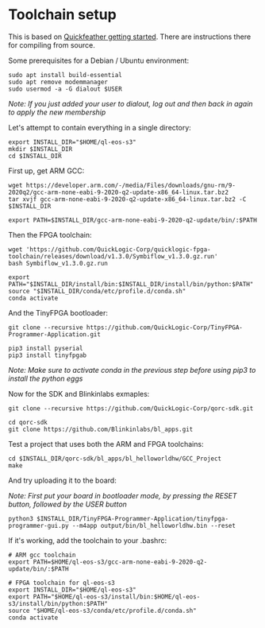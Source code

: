 # Toolchain setup

This is based on [Quickfeather getting started](https://github.com/QuickLogic-Corp/qorc-sdk#toolchain). There are instructions there for compiling from source.

Some prerequisites for a Debian / Ubuntu environment:

    sudo apt install build-essential
    sudo apt remove modemmanager
    sudo usermod -a -G dialout $USER

_Note: If you just added your user to dialout, log out and then back in again to apply the new membership_

Let's attempt to contain everything in a single directory:

    export INSTALL_DIR="$HOME/ql-eos-s3"
    mkdir $INSTALL_DIR
    cd $INSTALL_DIR

First up, get ARM GCC:

    wget https://developer.arm.com/-/media/Files/downloads/gnu-rm/9-2020q2/gcc-arm-none-eabi-9-2020-q2-update-x86_64-linux.tar.bz2
    tar xvjf gcc-arm-none-eabi-9-2020-q2-update-x86_64-linux.tar.bz2 -C $INSTALL_DIR

    export PATH=$INSTALL_DIR/gcc-arm-none-eabi-9-2020-q2-update/bin/:$PATH

Then the FPGA toolchain:

    wget 'https://github.com/QuickLogic-Corp/quicklogic-fpga-toolchain/releases/download/v1.3.0/Symbiflow_v1.3.0.gz.run'
    bash Symbiflow_v1.3.0.gz.run

    export PATH="$INSTALL_DIR/install/bin:$INSTALL_DIR/install/bin/python:$PATH"
    source "$INSTALL_DIR/conda/etc/profile.d/conda.sh"
    conda activate

And the TinyFPGA bootloader:

    git clone --recursive https://github.com/QuickLogic-Corp/TinyFPGA-Programmer-Application.git

    pip3 install pyserial
    pip3 install tinyfpgab

_Note: Make sure to activate conda in the previous step before using pip3 to install the python eggs_

Now for the SDK and Blinkinlabs exmaples:

    git clone --recursive https://github.com/QuickLogic-Corp/qorc-sdk.git

    cd qorc-sdk
    git clone https://github.com/Blinkinlabs/bl_apps.git

Test a project that uses both the ARM and FPGA toolchains:

    cd $INSTALL_DIR/qorc-sdk/bl_apps/bl_helloworldhw/GCC_Project
    make

And try uploading it to the board:

_Note: First put your board in bootloader mode, by pressing the RESET button, followed by the USER button_

    python3 $INSTALL_DIR/TinyFPGA-Programmer-Application/tinyfpga-programmer-gui.py --m4app output/bin/bl_helloworldhw.bin --reset

If it's working, add the toolchain to your .bashrc:

    # ARM gcc toolchain
    export PATH=$HOME/ql-eos-s3/gcc-arm-none-eabi-9-2020-q2-update/bin/:$PATH

    # FPGA toolchain for ql-eos-s3
    export INSTALL_DIR="$HOME/ql-eos-s3"
    export PATH="$HOME/ql-eos-s3/install/bin:$HOME/ql-eos-s3/install/bin/python:$PATH"
    source "$HOME/ql-eos-s3/conda/etc/profile.d/conda.sh"
    conda activate


